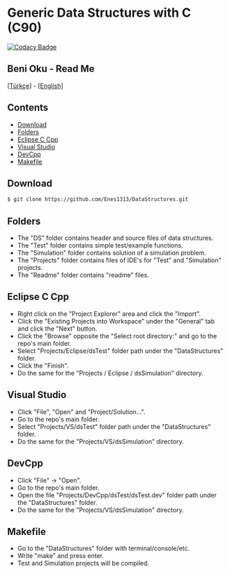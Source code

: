 # Generic Data Structures with C (C90)

[![Codacy Badge](https://api.codacy.com/project/badge/Grade/e87374258dba4b6589867331cdd35658)](https://www.codacy.com/manual/Enes1313/DataStructures?utm_source=github.com&amp;utm_medium=referral&amp;utm_content=Enes1313/DataStructures&amp;utm_campaign=Badge_Grade)

## Beni Oku - Read Me

[[Türkçe]](Readme/BENİOKU.md) -
[[English]](Readme/README.md)

## Contents
*   [Download](#download)
*   [Folders](#folders)
*   [Eclipse C Cpp](#eclipse-c-cpp)
*   [Visual Studio](#visual-studio)
*   [DevCpp](#devcpp)
*   [Makefile](#makefile)

## Download

```sh
$ git clone https://github.com/Enes1313/DataStructures.git
```

## Folders

*   The "DS" folder contains header and source files of data structures.
*   The "Test" folder contains simple test/example functions.
*   The "Simulation" folder contains solution of a simulation problem.
*   The "Projects" folder contains files of IDE's for "Test" and "Simulation" projects.
*   The "Readme" folder contains "readme" files.

## Eclipse C Cpp

*   Right click on the "Project Explorer" area and click the "Import".
*   Click the "Existing Projects into Workspace" under the "General" tab and click the "Next" button.
*   Click the "Browse" opposite the "Select root directory:" and go to the repo's main folder.
*   Select "Projects/Eclipse/dsTest" folder path under the "DataStructures" folder.
*   Click the "Finish".
*   Do the same for the "Projects / Eclipse / dsSimulation" directory.

## Visual Studio

*   Click "File", "Open" and "Project/Solution...".
*   Go to the repo's main folder.
*   Select "Projects/VS/dsTest" folder path under the "DataStructures" folder.
*   Do the same for the "Projects/VS/dsSimulation" directory.

## DevCpp

*   Click "File" -> "Open".
*   Go to the repo's main folder.
*   Open the file "Projects/DevCpp/dsTest/dsTest.dev" folder path under the "DataStructures" folder.
*   Do the same for the "Projects/VS/dsSimulation" directory.

## Makefile

*   Go to the "DataStructures" folder with terminal/console/etc.
*   Write "make" and press enter.
*   Test and Simulation projects will be compiled.
